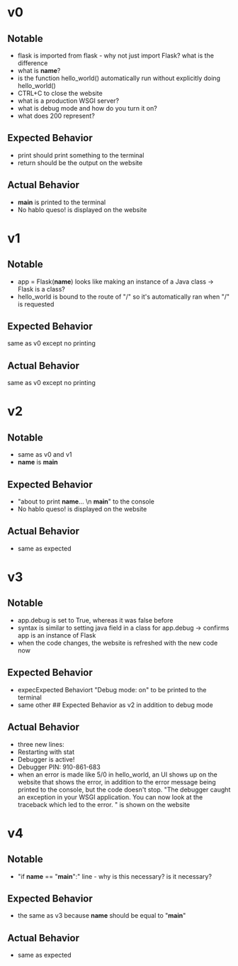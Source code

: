 # v0

## Notable
* flask is imported from flask - why not just import Flask? what is the difference
* what is __name__?
* is the function hello_world() automatically run without explicitly doing hello_world()
* CTRL+C to close the website
* what is a production WSGI server?
* what is debug mode and how do you turn it on?
* what does 200 represent?

## Expected Behavior
* print should print something to the terminal
* return should be the output on the website

## Actual Behavior
* __main__ is printed to the terminal
* No hablo queso! is displayed on the website

# v1

## Notable
* app = Flask(__name__) looks like making an instance of a Java class -> Flask is a class?
* hello_world is bound to the route of "/" so it's automatically ran when "/" is requested

## Expected Behavior
same as v0 except no printing

## Actual Behavior
same as v0 except no printing

# v2

## Notable
* same as v0 and v1
* __name__ is __main__

## Expected Behavior
* "about to print __name__... \n __main__" to the console
* No hablo queso! is displayed on the website

## Actual Behavior
* same as expected

# v3

## Notable
* app.debug is set to True, whereas it was false before
* syntax is similar to setting java field in a class for app.debug -> confirms app is an instance of Flask
* when the code changes, the website is refreshed with the new code now

## Expected Behavior
* expecExpected Behaviort "Debug mode: on" to be printed to the terminal
* same other ## Expected Behavior as v2 in addition to debug mode

## Actual Behavior
* three new lines:
 * Restarting with stat
 * Debugger is active!
 * Debugger PIN: 910-861-683
* when an error is made like 5/0 in hello_world, an UI shows up on the website that shows the error, in addition to the error message being printed to the console, but the code doesn't stop. "The debugger caught an exception in your WSGI application. You can now look at the traceback which led to the error. " is shown on the website


# v4

## Notable
* "if __name__ == "__main__":" line - why is this necessary? is it necessary?

## Expected Behavior
* the same as v3 because __name__ should be equal to "__main__"

## Actual Behavior
* same as expected